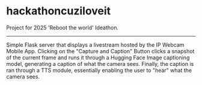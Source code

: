 # hackathoncuziloveit

Project for 2025 'Reboot the world' Ideathon.

---

Simple Flask server that displays a livestream hosted by the IP Webcam Mobile App. Clicking on the "Capture and Caption" Button clicks a snapshot of the current frame and runs it through a Hugging Face Image captioning model, generating a caption of what the camera sees. Finally, the caption is ran through a TTS module, essentially enabling the user to "hear" what the camera sees.
